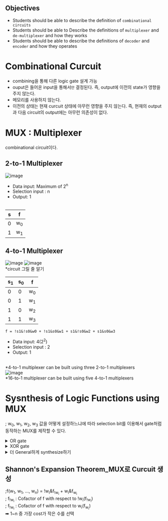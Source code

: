 ## Objectives
- Students should be able to describe the definition of `combinational circuits` 
- Students should be able to Describe the definitions of `multiplexer` and `de-multiplexer` and how they works
- Students should be able to describe the definitions of `decoder` and `encoder` and how they operates

# Combinational Curcuit
- combining을 통해 다른 logic gate 설계 가능
- ouput은 들어온 input을 통해서`만` 결정된다. 즉, output에 이전의 state가 영향을 주지 않는다.
- 메모리를 사용하지 않는다.
- 이전의 상태는 현재 curcuit 상태에 아무런 영향을 주지 않는다. 즉, 현재의 output과 다음 circuit의 output에는 아무런 의존성이 없다.

# MUX : Multiplexer
combinational circuit이다.
## 2-to-1 Multiplexer
![image](https://user-images.githubusercontent.com/56028436/119128029-11a40f00-ba70-11eb-8d66-8a23938a347a.png)<br/>
- Data input: Maximum of 2<sup>n</sup>
- Selection input : n
- Output: 1
<br/><br/>

|s|f|
|---|---|
|0|w<sub>0</sub>|
|1|w<sub>1</sub>|

## 4-to-1 Multiplexer
![image](https://user-images.githubusercontent.com/56028436/119128615-d5bd7980-ba70-11eb-9121-faeeaba73baf.png)
![image](https://user-images.githubusercontent.com/56028436/118397045-3160bf00-b68d-11eb-888d-c1ca26a92cff.png)<br/>
*circuit 그릴 줄 알기

|s<sub>1</sub>|s<sub>0</sub>|f|
|---|---|---|
|0|0|w<sub>0</sub>|
|0|1|w<sub>1</sub>|
|1|0|w<sub>2</sub>|
|1|1|w<sub>3</sub>|

`f = !s1&!s0&w0 + !s1&s0&w1 + s1&!s0&w2 + s1&s0&w3 `
- Data input: 4(2<sup>2</sup>)
- Selection input : 2
- Output: 1
<br/><br/>

*4-to-1 multiplexer can be built using three 2-to-1 multiplexers<br/>
![image](https://user-images.githubusercontent.com/56028436/119128898-3482f300-ba71-11eb-9c1f-9f8e6b4d6ab9.png)
<br/>
*16-to-1 multiplexer can be built using five 4-to-1 multiplexers<br/>

# Sysnthesis of Logic Functions using MUX
; w<sub>0</sub>, w<sub>1</sub>, w<sub>2</sub>, w<sub>3</sub> 값을 어떻게 설정하느냐에 따라 selection bit를 이용해서 gate처럼 동작하는 MUX를 제작할 수 있다.<br/>

<details>
<summary>OR gate</summary>
<div markdown="1">       
<img src="https://user-images.githubusercontent.com/56028436/119129490-f508d680-ba71-11eb-86f3-d48690a230e3.png"/>
</div>
</details>

<details>
<summary>XOR gate</summary>
<div markdown="1">
<img src="https://user-images.githubusercontent.com/56028436/119129666-2c778300-ba72-11eb-90ca-3a536894bf7a.png"/>
</div>
</details>

<details>
<summary>더 General하게 synthesize하기</summary>
<div markdown="1">       
- XOR gate ; 4 to 1 MUX ➡ 2 to 1 MUX<br/>
  <img src="https://user-images.githubusercontent.com/56028436/119129859-6fd1f180-ba72-11eb-8779-243725c6e370.png">
  <img src="https://user-images.githubusercontent.com/56028436/119130046-a7d93480-ba72-11eb-97b6-f98ebf14b982.png"><br/>
- XOR과 XNOR<br/>
  <img src="https://user-images.githubusercontent.com/56028436/119130430-2df57b00-ba73-11eb-8cfd-db5ad7ffb2c3.png"/><br/>
- 추가<br/>
  <img src="https://user-images.githubusercontent.com/56028436/119130544-554c4800-ba73-11eb-987b-30b944a98cb9.png"/><br/>
  <img src="https://user-images.githubusercontent.com/56028436/119130578-5e3d1980-ba73-11eb-8239-e657eb3b402c.png"/>
</div>
</details>

## Shannon's Expansion Theorem_MUX로 Curcuit 생성
;f(w<sub>1</sub>, w<sub>1</sub>, ..., w<sub>n</sub>) = !w<sub>i</sub>&f<sub>!w<sub>i</sub></sub> + w<sub>i</sub>&f<sub>w<sub>i</sub></sub> <br/>
; f<sub>!w<sub>i</sub></sub> : Cofactor of f with respect to !w<sub>i</sub>(f<sub>!w<sub>i</sub></sub>)<br/>
; f<sub>!w<sub>i</sub></sub> : Cofactor of f with respect to w<sub>i</sub>(f<sub>w<sub>i</sub></sub>)<br/>
➡ 1~n 중 가장 cost가 작은 수를 선택<br/>
